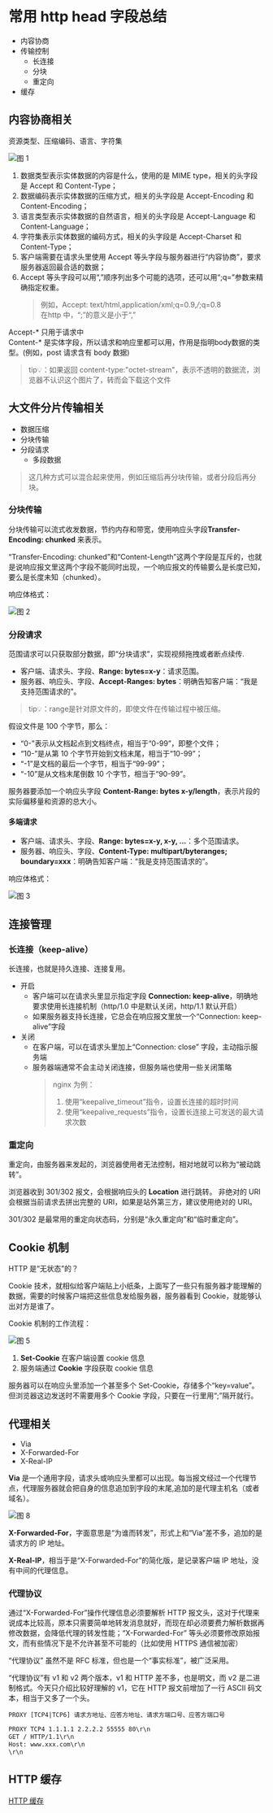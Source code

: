 
# 常用 http head 字段总结

- 内容协商
- 传输控制
  - 长连接
  - 分块
  - 重定向
- 缓存

## 内容协商相关

资源类型、压缩编码、语言、字符集

![图 1](./images/66086af4ea623dad08f02c0d6d9cd5d44a45fec60f9831b12ecad7922577bcce.png)  

1. 数据类型表示实体数据的内容是什么，使用的是 MIME type，相关的头字段是 Accept 和 Content-Type；
2. 数据编码表示实体数据的压缩方式，相关的头字段是 Accept-Encoding 和 Content-Encoding；
3. 语言类型表示实体数据的自然语言，相关的头字段是 Accept-Language 和 Content-Language；
4. 字符集表示实体数据的编码方式，相关的头字段是 Accept-Charset 和 Content-Type；
5. 客户端需要在请求头里使用 Accept 等头字段与服务器进行“内容协商”，要求服务器返回最合适的数据；
6. Accept 等头字段可以用“,”顺序列出多个可能的选项，还可以用“;q=”参数来精确指定权重。
   > 例如，Accept: text/html,application/xml;q=0.9,*/*;q=0.8  
   > 在http 中，“;”的意义是小于“,”

Accept-* 只用于请求中  
Content-* 是实体字段，所以请求和响应里都可以用，作用是指明body数据的类型。(例如，post 请求含有 body 数据)

> tip💡：如果返回 content-type:"octet-stream"，表示不透明的数据流，浏览器不认识这个图片了，转而会下载这个文件

## 大文件分片传输相关

- 数据压缩
- 分块传输
- 分段请求
  - 多段数据

> 这几种方式可以混合起来使用，例如压缩后再分块传输，或者分段后再分块。

### 分块传输

分块传输可以流式收发数据，节约内存和带宽，使用响应头字段**Transfer-Encoding: chunked** 来表示。

“Transfer-Encoding: chunked”和“Content-Length”这两个字段是互斥的，也就是说响应报文里这两个字段不能同时出现，一个响应报文的传输要么是长度已知，要么是长度未知（chunked）。

响应体格式：

![图 2](./images/90c620889c4d7759379dd6edba9e432f4586db49577fc24c7661230c86beb158.png)  

### 分段请求
范围请求可以只获取部分数据，即“分块请求”，实现视频拖拽或者断点续传.

- 客户端、请求头、字段、**Range: bytes=x-y**：请求范围。
- 服务器、响应头、字段、**Accept-Ranges: bytes**：明确告知客户端：“我是支持范围请求的”。

> tip💡：range是针对原文件的，即使文件在传输过程中被压缩。

假设文件是 100 个字节，那么：
- “0-”表示从文档起点到文档终点，相当于“0-99”，即整个文件；
- “10-”是从第 10 个字节开始到文档末尾，相当于“10-99”；
- “-1”是文档的最后一个字节，相当于“99-99”；
- “-10”是从文档末尾倒数 10 个字节，相当于“90-99”。

服务器要添加一个响应头字段 **Content-Range: bytes x-y/length**，表示片段的实际偏移量和资源的总大小。

#### 多端请求
- 客户端、请求头、字段、**Range: bytes=x-y, x-y, ...**：多个范围请求。
- 服务器、响应头、字段、**Content-Type: multipart/byteranges; boundary=xxx**：明确告知客户端：“我是支持范围请求的”。

响应体格式：

![图 3](./images/d05532155eab8744b5327d9dc6b3ee678a9910e3f075088c8183008a0aafd670.png)  

## 连接管理

### 长连接（keep-alive）

长连接，也就是持久连接、连接复用。

- 开启
  - 客户端可以在请求头里显示指定字段 **Connection: keep-alive**，明确地要求使用长连接机制（http/1.0 中是默认关闭，http/1.1 默认开启）
  - 如果服务器支持长连接，它总会在响应报文里放一个“Connection: keep-alive”字段
- 关闭
  - 在客户端，可以在请求头里加上“Connection: close” 字段，主动指示服务端
  - 服务器端通常不会主动关闭连接，但服务端也使用一些关闭策略
    > nginx 为例：
    > 1. 使用“keepalive_timeout”指令，设置长连接的超时时间
    > 2. 使用“keepalive_requests”指令，设置长连接上可发送的最大请求次数  

### 重定向

重定向，由服务器来发起的，浏览器使用者无法控制，相对地就可以称为“被动跳转”。

浏览器收到 301/302 报文，会根据响应头的 **Location** 进行跳转。
非绝对的 URI 会根据当前请求去拼出完整的 URI，如果是站外第三方，建议使用绝对的 URI。

301/302 是最常用的重定向状态码，分别是“永久重定向”和“临时重定向”。

## Cookie 机制

HTTP 是“无状态”的？

Cookie 技术，就相似给客户端贴上小纸条，上面写了一些只有服务器才能理解的数据，需要的时候客户端把这些信息发给服务器，服务器看到 Cookie，就能够认出对方是谁了。

Cookie 机制的工作流程：

![图 5](./images/339958149815fd3d3c86c2ef66aa0b27018f34031b47066578b0c1582fa2b3e2.png)  

1. **Set-Cookie** 在客户端设置 cookie 信息
2. 服务端通过 **Cookie** 字段获取 cookie 信息

服务器可以在响应头里添加一个甚至多个 Set-Cookie，存储多个“key=value”。但浏览器这边发送时不需要用多个 Cookie 字段，只要在一行里用“;”隔开就行。

## 代理相关

- Via
- X-Forwarded-For
- X-Real-IP

**Via** 是一个通用字段，请求头或响应头里都可以出现。每当报文经过一个代理节点，代理服务器就会把自身的信息追加到字段的末尾,追加的是代理主机名（或者域名）。

![图 8](./images/cdd8c967033ea1d1298bec785f0f3e3e92fcfaffc4e5be93c7cb6b0fb166adc1.png)  

**X-Forwarded-For**，字面意思是“为谁而转发”，形式上和“Via”差不多，追加的是请求方的 IP 地址。

**X-Real-IP**，相当于是“X-Forwarded-For”的简化版，是记录客户端 IP 地址，没有中间的代理信息。

### 代理协议

通过“X-Forwarded-For”操作代理信息必须要解析 HTTP 报文头，这对于代理来说成本比较高，原本只需要简单地转发消息就好，而现在却必须要费力解析数据再修改数据，会降低代理的转发性能；“X-Forwarded-For” 等头必须要修改原始报文，而有些情况下是不允许甚至不可能的（比如使用 HTTPS 通信被加密）

“代理协议” 虽然不是 RFC 标准，但也是一个“事实标准”，被广泛采用。

“代理协议”有 v1 和 v2 两个版本，v1 和 HTTP 差不多，也是明文，而 v2 是二进制格式。今天只介绍比较好理解的 v1，它在 HTTP 报文前增加了一行 ASCII 码文本，相当于又多了一个头。

`PROXY [TCP4|TCP6] 请求方地址、应答方地址、请求方端口号、应答方端口号`

```txt
PROXY TCP4 1.1.1.1 2.2.2.2 55555 80\r\n
GET / HTTP/1.1\r\n
Host: www.xxx.com\r\n
\r\n
```

## HTTP 缓存

[HTTP 缓存](./HTTP%20缓存.md)